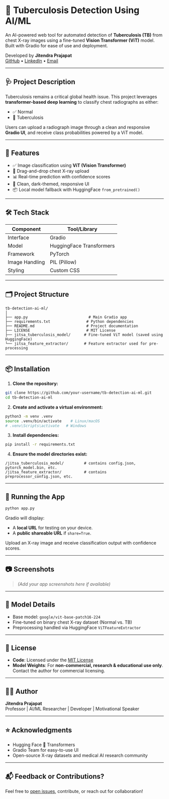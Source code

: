 
# 🧠 Tuberculosis Detection Using AI/ML

An AI-powered web tool for automated detection of **Tuberculosis (TB)** from chest X-ray images using a fine-tuned **Vision Transformer (ViT)** model. Built with Gradio for ease of use and deployment.

Developed by **Jitendra Prajapat**  
[GitHub](https://github.com/your-username) • [LinkedIn](https://linkedin.com/in/your-profile) • [Email](mailto:your.email@example.com)

---

## 🩺 Project Description

Tuberculosis remains a critical global health issue. This project leverages **transformer-based deep learning** to classify chest radiographs as either:
- ✅ Normal
- 🛑 Tuberculosis

Users can upload a radiograph image through a clean and responsive **Gradio UI**, and receive class probabilities powered by a ViT model.

---

## 🚀 Features

- ✅ Image classification using **ViT (Vision Transformer)**
- 📸 Drag-and-drop chest X-ray upload
- 📊 Real-time prediction with confidence scores
- 🎨 Clean, dark-themed, responsive UI
- 📦 Local model fallback with HuggingFace `from_pretrained()`

---

## 🛠️ Tech Stack

| Component      | Tool/Library        |
|----------------|---------------------|
| Interface      | Gradio              |
| Model          | HuggingFace Transformers |
| Framework      | PyTorch             |
| Image Handling | PIL (Pillow)        |
| Styling        | Custom CSS          |

---

## 🗂️ Project Structure

```
tb-detection-ai-ml/
│
├── app.py                           # Main Gradio app
├── requirements.txt                # Python dependencies
├── README.md                       # Project documentation
├── LICENSE                         # MIT License
├── jitsa_tuberculosis_model/      # Fine-tuned ViT model (saved using HuggingFace)
└── jitsa_feature_extractor/       # Feature extractor used for pre-processing
```

---

## 📦 Installation

1. **Clone the repository:**
```bash
git clone https://github.com/your-username/tb-detection-ai-ml.git
cd tb-detection-ai-ml
```

2. **Create and activate a virtual environment:**
```bash
python3 -m venv .venv
source .venv/bin/activate    # Linux/macOS
# .venv\Scripts\activate   # Windows
```

3. **Install dependencies:**
```bash
pip install -r requirements.txt
```

4. **Ensure the model directories exist:**
```
/jitsa_tuberculosis_model/         # contains config.json, pytorch_model.bin, etc.
/jitsa_feature_extractor/          # contains preprocessor_config.json, etc.
```

---

## 🧪 Running the App

```bash
python app.py
```

Gradio will display:
- A **local URL** for testing on your device.
- A **public shareable URL** if `share=True`.

Upload an X-ray image and receive classification output with confidence scores.

---

## 📷 Screenshots

> *(Add your app screenshots here if available)*

---

## 🧠 Model Details

- Base model: `google/vit-base-patch16-224`
- Fine-tuned on binary chest X-ray dataset (Normal vs. TB)
- Preprocessing handled via HuggingFace `ViTFeatureExtractor`

---

## 📄 License

- **Code**: Licensed under the [MIT License](LICENSE)
- **Model Weights**: For **non-commercial, research & educational use only**. Contact the author for commercial licensing.

---

## 🙋‍♂️ Author

**Jitendra Prajapat**  
Professor | AI/ML Researcher | Developer | Motivational Speaker

---

## ⭐ Acknowledgments

- Hugging Face 🤗 Transformers
- Gradio Team for easy-to-use UI
- Open-source X-ray datasets and medical AI research community

---

## 📬 Feedback or Contributions?

Feel free to [open issues](https://github.com/your-username/tb-detection-ai-ml/issues), contribute, or reach out for collaboration!
